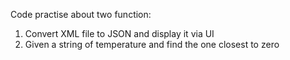 Code practise about two function: 
1. Convert XML file to JSON and display it via UI 
2. Given a string of temperature and find the one closest to zero
